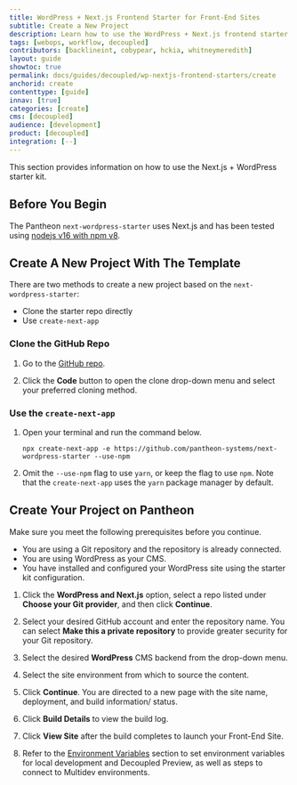 ```yaml
---
title: WordPress + Next.js Frontend Starter for Front-End Sites
subtitle: Create a New Project
description: Learn how to use the WordPress + Next.js frontend starter to create a new project.
tags: [webops, workflow, decoupled]
contributors: [backlineint, cobypear, hckia, whitneymeredith]
layout: guide
showtoc: true
permalink: docs/guides/decoupled/wp-nextjs-frontend-starters/create
anchorid: create
contenttype: [guide]
innav: [true]
categories: [create]
cms: [decoupled]
audience: [development]
product: [decoupled]
integration: [--]
---
```


This section provides information on how to use the Next.js + WordPress starter kit.

## Before You Begin

The Pantheon `next-wordpress-starter` uses Next.js and has been tested using
[nodejs v16 with npm v8](https://nodejs.org/en/download/).

## Create A New Project With The Template

There are two methods to create a new project based on the `next-wordpress-starter`:

- Clone the starter repo directly
- Use `create-next-app`

### Clone the GitHub Repo

1. Go to the [GitHub repo](https://github.com/pantheon-systems/next-wordpress-starter).

1. Click the **Code** button to open the clone drop-down menu and select your preferred cloning method.

### Use the `create-next-app`

1. Open your terminal and run the command below.

    ```bash{promptUser: user}
    npx create-next-app -e https://github.com/pantheon-systems/next-wordpress-starter --use-npm
    ```
1. Omit the `--use-npm` flag to use `yarn`, or keep the flag to use `npm`.
Note that the `create-next-app` uses the `yarn` package manager by default.

<Partial file="decoupled-create-in-dashboard.md" />

## Create Your Project on Pantheon

Make sure you meet the following prerequisites before you continue.

* You are using a Git repository and the repository is already connected.
* You are using WordPress as your CMS.
* You have installed and configured your WordPress site using the starter kit configuration.


1. Click the **WordPress and Next.js** option, select a repo listed under **Choose your Git provider**, and then click **Continue**.

1. Select your desired GitHub account and enter the repository name. You can select **Make this a private repository** to provide greater security for your Git repository.

1. Select the desired **WordPress** CMS backend from the drop-down menu.

1. Select the site environment from which to source the content.

1. Click **Continue**. You are directed to a new page with the site name, deployment, and build information/ status.

1. Click **Build Details** to view the build log.

1. Click **View Site** after the build completes to launch your Front-End Site.

1. Refer to the [Environment Variables](/guides/decoupled/wp-nextjs-frontend-starters) section to set environment variables for local development and Decoupled Preview, as well as steps to connect to Multidev environments.
